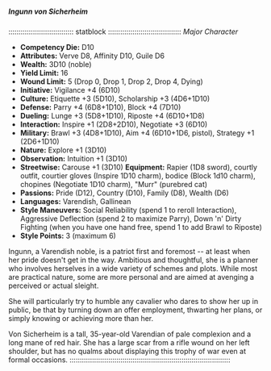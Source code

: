 ##### Ingunn von Sicherheim

:::::::::::::::::::::::::::::::: statblock ::::::::::::::::::::::::::::::::::::
*Major Character*

- **Competency Die:** D10
- **Attributes:** Verve D8, Affinity D10, Guile D6
- **Wealth:** 3D10 (noble)
- **Yield Limit:** 16
- **Wound Limit:** 5 (Drop 0, Drop 1, Drop 2, Drop 4, Dying)
- **Initiative:** Vigilance +4 (6D10)
- **Culture:** Etiquette +3 (5D10), Scholarship +3 (4D6+1D10)
- **Defense:** Parry +4 (6D8+1D10), Block +4 (7D10)
- **Dueling:** Lunge +3 (5D8+1D10), Riposte +4 (6D10+1D8)
- **Interaction:** Inspire +1 (2D8+2D10), Negotiate +3 (6D10)
- **Military:** Brawl +3 (4D8+1D10), Aim +4 (6D10+1D6, pistol), Strategy
+1 (2D6+1D10)
- **Nature:** Explore +1 (3D10)
- **Observation:** Intuition +1 (3D10)
- **Streetwise:** Carouse +1 (3D10)
**Equipment:** Rapier (1D8 sword), courtly outfit, courtier gloves
(Inspire 1D10 charm), bodice (Block 1d10 charm), chopines (Negotiate
1D10 charm), "Murr" (purebred cat)
- **Passions:** Pride (D12), Country (D10), Family (D8), Wealth (D6)
- **Languages:** Varendish, Gallinean
- **Style Maneuvers:** Social Reliability (spend 1 to reroll Interaction),
Aggressive Deflection (spend 2 to maximize Parry), Down 'n' Dirty
Fighting (when you have one hand free, spend 1 to add Brawl to Riposte)
- **Style Points:** 3 (maximum 6)

Ingunn, a Varendish noble, is a patriot first and foremost -- at least
when her pride doesn't get in the way. Ambitious and thoughtful,
she is a planner who involves herselves in a wide variety of schemes
and plots. While most are practical nature, some are more personal
and are aimed at avenging a perceived or actual sleight. 

She will particularly try to humble any cavalier who dares to show
her up in public, be that by turning down an offer employment, thwarting
her plans, or simply knowing or achieving more than her.

Von Sicherheim is a tall, 35-year-old Varendian of pale complexion and 
a long mane of red hair. She has a large scar from a rifle wound on
her left shoulder, but has no qualms about displaying this trophy
of war even at formal occasions.
:::::::::::::::::::::::::::::::::::::::::::::::::::::::::::::::::::::::::::::::
